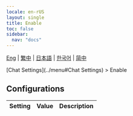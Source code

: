 ```yaml
---
locale: en-rUS
layout: single
title: Enable
toc: false
sidebar:
  nav: "docs"
---
```

[Eng](/dancexr/menu/2025.5/chat/enabled) | [繁中](/tw/dancexr/menu/2025.5/chat/enabled) | [日本語](/jp/dancexr/menu/2025.5/chat/enabled) | [한국어](/kr/dancexr/menu/2025.5/chat/enabled) | [简中](/zh/dancexr/menu/2025.5/chat/enabled)

[Chat Settings](../menu#Chat Settings) > Enable

## Configurations

| Setting | Value | Description |
| :--- | --- | :--- |
